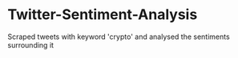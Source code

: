 # Twitter-Sentiment-Analysis
Scraped tweets with keyword 'crypto' and analysed the sentiments surrounding it
